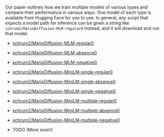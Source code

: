 
Our paper outlines how we train multiple models of various types and compare their performance in various ways. One model of each type is available from Hugging Face for you to use. In general, any script that expects a model path for inference can be given a string like `schrum2/MarioDiffusion-MLM-regular0` instead, and it will download and run that model.

- [schrum2/MarioDiffusion-MLM-regular0](https://huggingface.co/schrum2/MarioDiffusion-MLM-regular0)
- [schrum2/MarioDiffusion-MLM-absence0](https://huggingface.co/schrum2/MarioDiffusion-MLM-absence0)
- [schrum2/MarioDiffusion-MLM-negative0](https://huggingface.co/schrum2/MarioDiffusion-MLM-negative0)
- [schrum2/MarioDiffusion-MiniLM-single-regular0](https://huggingface.co/schrum2/MarioDiffusion-MiniLM-single-regular0)
- [schrum2/MarioDiffusion-MiniLM-single-absence0](https://huggingface.co/schrum2/MarioDiffusion-MiniLM-single-absence0)
- [schrum2/MarioDiffusion-MiniLM-single-negative0](https://huggingface.co/schrum2/MarioDiffusion-MiniLM-single-negative0)
- [schrum2/MarioDiffusion-MiniLM-multiple-regular0](https://huggingface.co/schrum2/MarioDiffusion-MiniLM-multiple-regular0)
- [schrum2/MarioDiffusion-MiniLM-multiple-absence0](https://huggingface.co/schrum2/MarioDiffusion-MiniLM-multiple-absence0)
- [schrum2/MarioDiffusion-MiniLM-multiple-negative0](https://huggingface.co/schrum2/MarioDiffusion-MiniLM-multiple-negative0)

- TODO (More soon!)